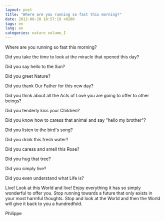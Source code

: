 ```yaml
---
layout: post
title: "Where are you running so fast this morning?"
date: 2012-08-20 10:57:19 +0200
tags: en
lang: en
categories: nature volume_I
---
```

Where are you running so fast this morning?<br>

Did you take the time to look at the miracle that opened this day?<br>

Did you say hello to the Sun?<br>

Did you greet Nature?<br>

Did you thank Our Father for this new day?<br>

Did you think about all the Acts of Love you are going to offer to other beings?<br>

Did you tenderly kiss your Children?<br>

Did you know how to caress that animal and say "hello my brother"?<br>

Did you listen to the bird's song?<br>

Did you drink this fresh water?<br>

Did you caress and smell this Rose?<br>

Did you hug that tree?<br>

Did you simply live?<br>

Did you even understand what Life is?<br>

Live! Look at this World and live! Enjoy everything it has so simply wonderful to offer you. Stop running towards a future that only exists in your most harmful thoughts. Stop and look at the World and then the World will give it back to you a hundredfold.

Philippe

<!-- 
This work is licensed under a Creative Commons Attribution-NonCommercial 4.0 International License.
-->